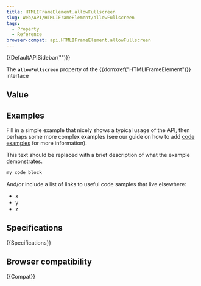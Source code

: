 ```yaml
---
title: HTMLIFrameElement.allowFullscreen
slug: Web/API/HTMLIFrameElement/allowFullscreen
tags:
  - Property
  - Reference
browser-compat: api.HTMLIFrameElement.allowFullscreen
---
```

{{DefaultAPISidebar("")}}

The **`allowFullscreen`** property of the {{domxref("HTMLIFrameElement")}} interface 

## Value



## Examples

Fill in a simple example that nicely shows a typical usage of the API, then perhaps some more complex examples (see our guide on how to add [code examples](/en-US/docs/MDN/Contribute/Structures/Code_examples) for more information).

This text should be replaced with a brief description of what the example demonstrates.

```js
my code block
```

And/or include a list of links to useful code samples that live elsewhere:

*   x
*   y
*   z

## Specifications

{{Specifications}}

## Browser compatibility

{{Compat}}


